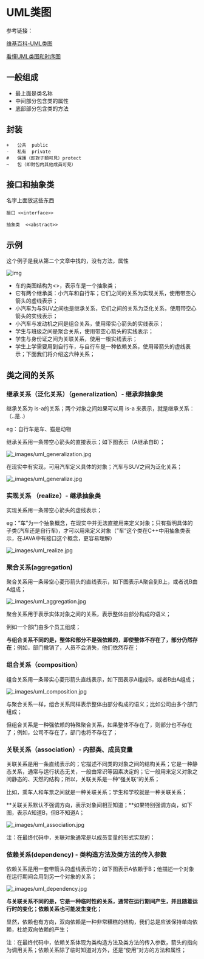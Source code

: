# UML类图

参考链接：

[维基百科-UML类图](https://zh.wikipedia.org/wiki/%E9%A1%9E%E5%88%A5%E5%9C%96)

[看懂UML类图和时序图](https://www.bookstack.cn/read/design-patterns/e1777f45836f23fa.md)

## 一般组成

- 最上面是类名称
- 中间部分包含类的属性
- 底部部分包含类的方法

## 封装

```
+   公共	public
-   私有	private
#   保護（即對子類可見）protect
~   包（即對包内其他成員可見）	
```

## 接口和抽象类

名字上面放这些东西

```
接口 <<interface>>

抽象类  <<abstract>>
```

## 示例

这个例子是我从第二个文章中找的，没有方法，属性

![img](https://static.sitestack.cn/projects/design-patterns/94acc592204eaeb32acd157cbc4c399e.jpeg)

- 车的类图结构为<>，表示车是一个抽象类；
- 它有两个继承类：小汽车和自行车；它们之间的关系为实现关系，使用带空心箭头的虚线表示；
- 小汽车为与SUV之间也是继承关系，它们之间的关系为泛化关系，使用带空心箭头的实线表示；
- 小汽车与发动机之间是组合关系，使用带实心箭头的实线表示；
- 学生与班级之间是聚合关系，使用带空心箭头的实线表示；
- 学生与身份证之间为关联关系，使用一根实线表示；
- 学生上学需要用到自行车，与自行车是一种依赖关系，使用带箭头的虚线表示；下面我们将介绍这六种关系；

## 类之间的关系

### 继承关系（泛化关系）（generalization）- 继承非抽象类

继承关系为 is-a的关系；两个对象之间如果可以用 is-a 来表示，就是继承关系：（..是..)

eg：自行车是车、猫是动物

继承关系用一条带空心箭头的直接表示；如下图表示（A继承自B）；

![_images/uml_generalization.jpg](https://static.sitestack.cn/projects/design-patterns/9f030032cb05eba1c17bb7f28af24c91.jpeg)

在现实中有实现，可用汽车定义具体的对象；汽车与SUV之间为泛化关系；

![_images/uml_generalize.jpg](https://static.sitestack.cn/projects/design-patterns/1faa6d6aaa3e8ac54cfee45470d13c12.jpeg)

### 实现关系 （realize）- 继承抽象类

实现关系用一条带空心箭头的虚线表示；

eg：”车”为一个抽象概念，在现实中并无法直接用来定义对象；只有指明具体的子类(汽车还是自行车)，才可以用来定义对象（”车”这个类在C++中用抽象类表示，在JAVA中有接口这个概念，更容易理解）

![_images/uml_realize.jpg](https://static.sitestack.cn/projects/design-patterns/8fae2f66356e3df68a6a59e4ef02d35d.jpeg)

### 聚合关系(aggregation)

聚合关系用一条带空心菱形箭头的直线表示，如下图表示A聚合到B上，或者说B由A组成；

![_images/uml_aggregation.jpg](https://static.sitestack.cn/projects/design-patterns/0290b2df86a747dfc587d4318e5afb81.jpeg)

聚合关系用于表示实体对象之间的关系，表示整体由部分构成的语义；

例如一个部门由多个员工组成；

**与组合关系不同的是，整体和部分不是强依赖的**，**即使整体不存在了，部分仍然存在**；例如，部门撤销了，人员不会消失，他们依然存在；

### 组合关系（composition）

组合关系用一条带实心菱形箭头直线表示，如下图表示A组成B，或者B由A组成；

![_images/uml_composition.jpg](https://static.sitestack.cn/projects/design-patterns/68db7b706c5c90d2c86680265733c2d4.jpeg)

与聚合关系一样，组合关系同样表示整体由部分构成的语义；比如公司由多个部门组成；

但组合关系是一种强依赖的特殊聚合关系，如果整体不存在了，则部分也不存在了；例如，公司不存在了，部门也将不存在了；

### 关联关系（association）- 内部类、成员变量

关联关系是用一条直线表示的；它描述不同类的对象之间的结构关系；它是一种静态关系，通常与运行状态无关，一般由常识等因素决定的；它一般用来定义对象之间静态的、天然的结构；所以，关联关系是一种“强关联”的关系；

比如，乘车人和车票之间就是一种关联关系；学生和学校就是一种关联关系；

**关联关系默认不强调方向，表示对象间相互知道；**如果特别强调方向，如下图，表示A知道B，但B不知道A；

![_images/uml_association.jpg](https://static.sitestack.cn/projects/design-patterns/c27693c0215307a27ff86b6e054b3e3a.jpeg)

注：在最终代码中，关联对象通常是以成员变量的形式实现的；

### 依赖关系(dependency) - 类构造方法及类方法的传入参数

依赖关系是用一套带箭头的虚线表示的；如下图表示A依赖于B；他描述一个对象在运行期间会用到另一个对象的关系；

![_images/uml_dependency.jpg](https://static.sitestack.cn/projects/design-patterns/012f5320034c74a9a16c37d2378c3a9b.jpeg)

**与关联关系不同的是，它是一种临时性的关系，通常在运行期间产生，并且随着运行时的变化；依赖关系也可能发生变化；**

显然，依赖也有方向，双向依赖是一种非常糟糕的结构，我们总是应该保持单向依赖，杜绝双向依赖的产生；

注：在最终代码中，依赖关系体现为类构造方法及类方法的传入参数，箭头的指向为调用关系；依赖关系除了临时知道对方外，还是“使用”对方的方法和属性；
